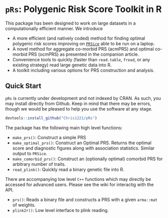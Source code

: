 # `pRs`: Polygenic Risk Score Toolkit in R

This package has been designed to work on large datasets in a computationally efficient manner. We introduce

- A more efficient (and natively coded) method for finding optimal polygenic risk scores improving on [`PRSice`](prsice.info) able to be run on a laptop.
- A novel method for aggregate co-morbid PRS (acmPRS) and optimal co-morbid PRS (ocmPRS) as presented in the companion article.  
- Convenience tools to quickly (faster than `read.table`, `fread`, or any existing strategy) read large genetic data into R.
- A toolkit including various options for PRS construction and analysis.

## Quick Start

`pRs` is currently under development and not indexed by CRAN. As such, you may install directly from Github. Keep in mind that there may be errors, though we would be pleased to help you use the software at any stage.

```R
devtools::install_github("Chris1221/pRs")
```

The package has the following main high level functions:

- `make_prs()`: Construct a simple PRS
- `make_optimal_prs()`: Construct an Optimal PRS. Returns the optimal score and diagnostic figures along with association statistics. Similar output to `PRSice`.
- `make_comorbid_prs()`: Construct an (optionally optimal) comorbid PRS for arbitrary number of traits.
- `read_plink()`: Quickly read a binary genetic file into R.

There are accompanying low level `C++` functions which may directly be accessed for advanced users. Please see the wiki for interactig with the API.

- `prs()`: Reads a binary file and constructs a PRS with a given `arma::mat` of weights.
- `plink2r()`: Low level interface to plink reading.

